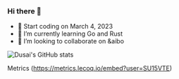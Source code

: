 ### Hi there 👋
- 🔭 Start coding on March 4, 2023
- 🌱 I’m currently learning Go and Rust
- 👯 I’m looking to collaborate on &aibo


![Dusai's GitHub stats](https://github-readme-stats.vercel.app/api?username=SU15VTE)


Metrics (https://metrics.lecoq.io/embed?user=SU15VTE)
<!--START_SECTION:waka-->
<!--END_SECTION:waka-->
